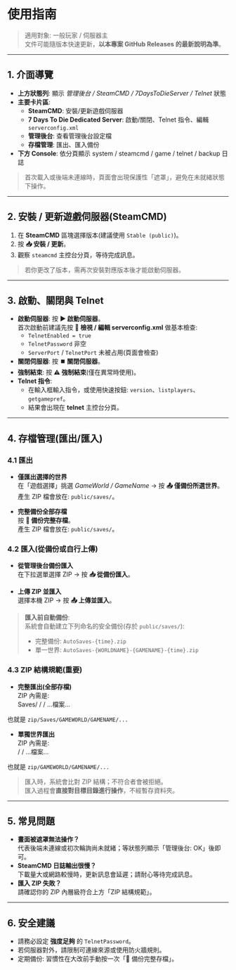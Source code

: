 # 使用指南

> 適用對象: 一般玩家 / 伺服器主  
> 文件可能隨版本快速更新，**以本專案 GitHub Releases 的最新說明為準**。

---

## 1. 介面導覽

- **上方狀態列**: 顯示 _管理後台 / SteamCMD / 7DaysToDieServer / Telnet_ 狀態
- **主要卡片區**:
  - **SteamCMD**: 安裝/更新遊戲伺服器
  - **7 Days To Die Dedicated Server**: 啟動/關閉、Telnet 指令、編輯 `serverconfig.xml`
  - **管理後台**: 查看管理後台設定檔
  - **存檔管理**: 匯出、匯入備份
- **下方 Console**: 依分頁顯示 system / steamcmd / game / telnet / backup 日誌

> 首次載入或後端未連線時，頁面會出現保護性「遮罩」，避免在未就緒狀態下操作。

---

## 2. 安裝 / 更新遊戲伺服器(SteamCMD)

1. 在 **SteamCMD** 區塊選擇版本(建議使用 `Stable (public)`)。
2. 按 **📥 安裝 / 更新**。
3. 觀察 `steamcmd` 主控台分頁，等待完成訊息。

> 若你更改了版本，需再次安裝對應版本後才能啟動伺服器。

---

## 3. 啟動、關閉與 Telnet

- **啟動伺服器**: 按 **▶️ 啟動伺服器**。  
  首次啟動前建議先按 **📝 檢視 / 編輯 serverconfig.xml** 做基本檢查:
  - `TelnetEnabled = true`
  - `TelnetPassword` 非空
  - `ServerPort` / `TelnetPort` 未被占用(頁面會檢查)
- **關閉伺服器**: 按 **⏹️ 關閉伺服器**。
- **強制結束**: 按 **⚠️ 強制結束**(僅在異常時使用)。
- **Telnet 指令**:
  - 在輸入框輸入指令，或使用快速按鈕: `version`、`listplayers`、`getgamepref`。
  - 結果會出現在 **telnet** 主控台分頁。

---

## 4. 存檔管理(匯出/匯入)

### 4.1 匯出

- **僅匯出選擇的世界**  
  在「遊戲選擇」挑選 _GameWorld / GameName_ → 按 **📤 僅備份所選世界**。  
  產生 ZIP 檔會放在: `public/saves/`。

- **完整備份全部存檔**  
  按 **💾 備份完整存檔**。  
  產生 ZIP 檔會放在: `public/saves/`。

### 4.2 匯入(從備份或自行上傳)

- **從管理後台備份匯入**  
  在下拉選單選擇 ZIP → 按 **📥 從備份匯入**。

- **上傳 ZIP 並匯入**  
  選擇本機 ZIP → 按 **📤 上傳並匯入**。

> **匯入前自動備份**:  
> 系統會自動建立下列命名的安全備份(存於 `public/saves/`):
>
> - 完整備份: `AutoSaves-{time}.zip`
> - 單一世界: `AutoSaves-{WORLDNAME}-{GAMENAME}-{time}.zip`

### 4.3 ZIP 結構規範(重要)

- **完整匯出(全部存檔)**  
   ZIP 內需是:  
  Saves/
  <GameWorld>/
  <GameName>/
  ...檔案...

也就是 `zip/Saves/GAMEWORLD/GAMENAME/...`

- **單獨世界匯出**  
  ZIP 內需是:  
  <GameWorld>/
  <GameName>/
  ...檔案...

也就是 `zip/GAMEWORLD/GAMENAME/...`

> 匯入時，系統會比對 ZIP 結構；不符合者會被拒絕。  
> 匯入過程會**直接對目標目錄進行操作**，不經暫存資料夾。

---

## 5. 常見問題

- **畫面被遮罩無法操作？**  
  代表後端未連線或初次輪詢尚未就緒；等狀態列顯示「管理後台: OK」後即可。
- **SteamCMD 日誌輸出很慢？**  
  下載量大或網路較慢時，更新訊息會延遲；請耐心等待完成訊息。
- **匯入 ZIP 失敗？**  
  請確認你的 ZIP 內層級符合上方「ZIP 結構規範」。

---

## 6. 安全建議

- 請務必設定 **強度足夠** 的 `TelnetPassword`。
- 若伺服器對外，請限制可連線來源或使用防火牆規則。
- 定期備份: 習慣性在大改前手動按一次「💾 備份完整存檔」。
